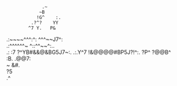 
                 .~           
                ~B            
               !G^    :.      
             .?^?    YY       
            ^7 Y.   P&        
 .:~~~~^^^:^:  ^^^~~J7^:      
  .:^^^^^^~  ^::^^~~^:..      
      .: :7 ?^YB#&&@&BG5J7~:. 
      .:.Y^7 !&@@@@#BP5J?!^:. 
        ?P^   ?@@B^           
       :B.   .@@7:            
       ~     &#.              
            ?5                
           .^                 
